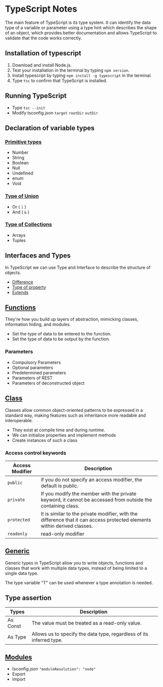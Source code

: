 # TypeScript Notes

The main feature of TypeScript is its type system. It can identify the data type of a variable or parameter using a type hint which describes the shape of an object, which provides better documentation and allows TypeScript to validate that the code works correctly.

## Installation of typescript

1. Download and install Node.js.
2. Test your installation in the terminal by typing `npm version`.
3. Install typescript by typing `npm install -g typescript` in the terminal.
4. Type `tsc` to confirm that TypeScript is installed.

## Running TypeScript

- Type `tsc --init`
- Modify tsconfig.json `target` `rootDir` `outDir`

## Declaration of variable types

### [Primitive types](/TypeScript/declaration-of-variable-types/primitive-types.ts)

- Number
- String
- Boolean
- Null
- Undefined
- enum
- Void

### [Type of Union](/TypeScript/declaration-of-variable-types/type-of-union.ts)

- Or ( `|` )
- And ( `&` )

### [Type of Collections](/TypeScript/declaration-of-variable-types/collections.ts)

- Arrays
- Tuples

## Interfaces and Types

In TypeScript we can use Type and Interface to describe the structure of objects.

- [Difference](/TypeScript/interface/interface-and-type.ts)
- [Type of property](/TypeScript/interface/type-of-property.ts)
- [Extends](/TypeScript/interface/extends.ts)

## [Functions](/TypeScript/functions.ts)

They're how you build up layers of abstraction, mimicking classes, information hiding, and modules.

- Set the type of data to be entered to the function.
- Set the type of data to be output by the function.

### Parameters

- Compulsory Parameters
- Optional parameters
- Predetermined parameters
- Parameters of REST
- Parameters of deconstructed object

## [Class](/TypeScript/class.ts)

Classes allow common object-oriented patterns to be expressed in a standard way, making features such as inheritance more readable and interoperable.

- They exist at compile time and during runtime.
- We can initialize properties and implement methods
- Create instances of such a class

### Access control keywords

| Access Modifier | Description                                                                                                              |
| --------------- | ------------------------------------------------------------------------------------------------------------------------ |
| `public`        | if you do not specify an access modifier, the default is public.                                                         |
| `private`       | If you modify the member with the private keyword, it cannot be accessed from outside the containing class.              |
| `protected`     | It is similar to the private modifier, with the difference that it can access protected elements within derived classes. |
| `readonly`      | read-only modifier                                                                                                       |

## [Generic](/TypeScript/generic.ts)

Generic types in TypeScript allow you to write objects, functions and classes that work with multiple data types, instead of being limited to a single data type.

The type variable "T" can be used whenever a type annotation is needed.

## Type assertion

| Types    | Description                                                          |
| -------- | -------------------------------------------------------------------- |
| As Const | The value must be treated as a read-only value.                      |
| As Type  | Allows us to specify the data type, regardless of its inferred type. |

## [Modules](/TypeScript/modules/)

- tsconfig.json `"moduleResolution": "node"`
- Export
- Import
